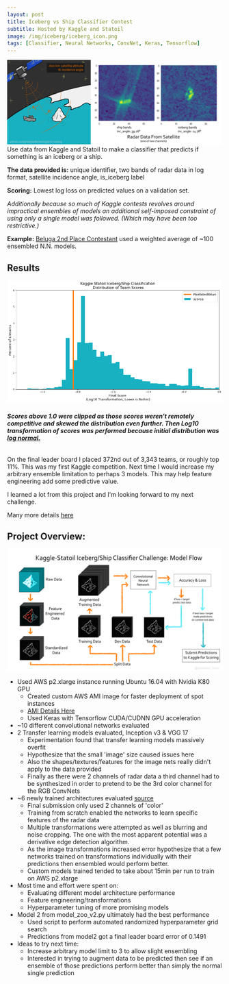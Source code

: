 ```yaml
---
layout: post
title: Iceberg vs Ship Classifier Contest
subtitle: Hosted by Kaggle and Statoil
image: /img/iceberg/iceberg_icon.png
tags: [Classifier, Neural Networks, ConvNet, Keras, Tensorflow]
---
```


![project overview](/img/iceberg/vigilant-iceberg_explanation_graphic_2.png)
Use data from Kaggle and Statoil to make a classifier that predicts if something is an iceberg or a ship.

**The data provided is:**
unique identifier, two bands of radar data in log format, satellite incidence angle, is_iceberg label

**Scoring:** Lowest log loss on predicted values on a validation set.

_Additionally because so much of Kaggle contests revolves around impractical ensembles of models an additional self-imposed constraint of using only a single model was followed. (Which may have been too restrictive.)_

**Example:** [Beluga 2nd Place Contestant](https://www.kaggle.com/c/statoil-iceberg-classifier-challenge/discussion/48294) used a weighted average of ~100 ensembled N.N. models.

## Results
![competition results](/img/iceberg/log_scores_a.png)
###### **_Scores above 1.0 were clipped as those scores weren't remotely competitive and skewed the distribution even further. Then Log10 transformation of scores was performed because initial distribution was [log normal.](/img/iceberg/normal_scores_a.png)_**

On the final leader board I placed 372nd out of 3,343 teams, or roughly top 11%. This was my first Kaggle competition. Next time I would increase my arbitrary ensemble limitation to perhaps 3 models. This may help feature engineering add some predictive value.

I learned a lot from this project and I'm looking forward to my next challenge.

Many more details [here](https://github.com/pixelatedbrian/vigilant-iceberg/blob/master/README.md)

## Project Overview:
![model flow](/img/iceberg/model_flowchart.png)

* Used AWS p2.xlarge instance running Ubuntu 16.04 with Nvidia K80 GPU
  + Created custom AWS AMI image for faster deployment of spot instances
  + [AMI Details Here](https://pixelatedbrian.github.io/2018-01-12-AWS-Deep-Learning-with-GPU/)
  + Used Keras with Tensorflow CUDA/CUDNN GPU acceleration
* ~10 different convolutional networks evaluated
* 2 Transfer learning models evaluated, Inception v3 & VGG 17
  + Experimentation found that transfer learning models massively overfit
  + Hypothesize that the small 'image' size caused issues here
  + Also the shapes/textures/features for the image nets really didn't apply to the data provided
  + Finally as there were 2 channels of radar data a third channel had to be synthesized in order to pretend to be the 3rd color channel for the RGB ConvNets
* ~6 newly trained architectures evaluated [source](https://github.com/pixelatedbrian/vigilant-iceberg/blob/master/src/model_zoo_v2.py)
  + Final submission only used 2 channels of 'color'
  + Training from scratch enabled the networks to learn specific features of the radar data
  + Multiple transformations were attempted as well as blurring and noise cropping. The one with the most apparent potential was a derivative edge detection algorithm.
  + As the image transformations increased error hypothesize that a few networks trained on transformations individually with their predictions then ensembled would perform better.
  + Custom models trained tended to take about 15min per run to train on AWS p2.xlarge
* Most time and effort were spent on:
  + Evaluating different model architecture performance
  + Feature engineering/transformations
  + Hyperparameter tuning of more promising models
* Model 2 from model_zoo_v2.py ultimately had the best performance
  + Used script to perform automated randomized hyperparameter grid search
  + Predictions from model2 got a final leader board error of 0.1491
* Ideas to try next time:
  + Increase arbitrary model limit to 3 to allow slight ensembling
  + Interested in trying to augment data to be predicted then see if an ensemble of those predictions perform better than simply the normal single prediction
